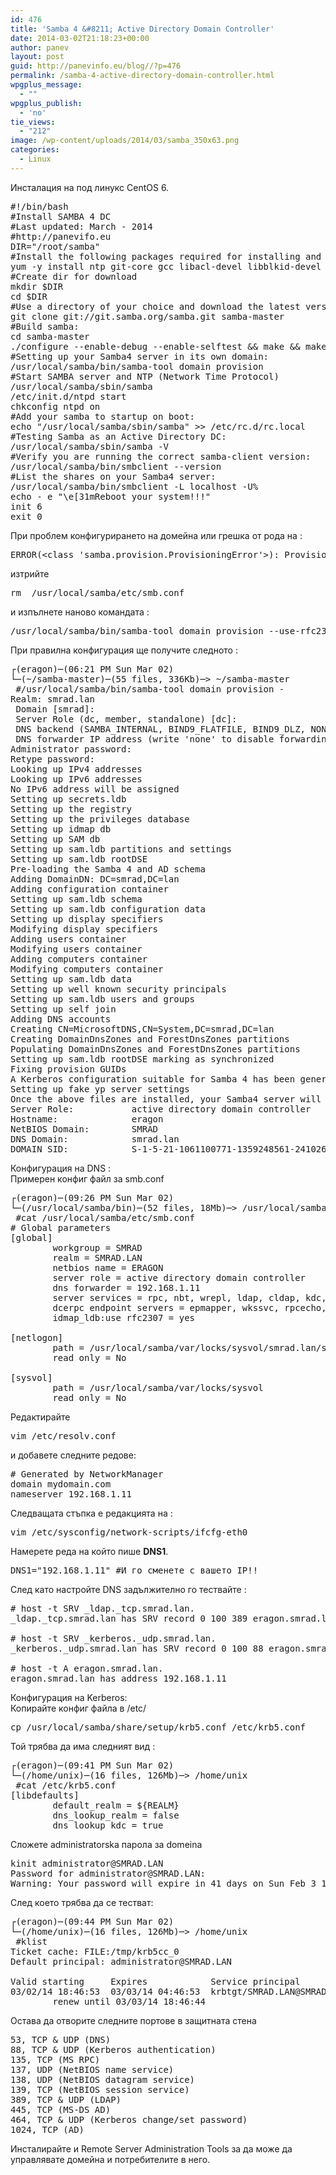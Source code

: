 ```yaml
---
id: 476
title: 'Samba 4 &#8211; Active Directory Domain Controller'
date: 2014-03-02T21:18:23+00:00
author: panev
layout: post
guid: http://panevinfo.eu/blog//?p=476
permalink: /samba-4-active-directory-domain-controller.html
wpgplus_message:
  - ""
wpgplus_publish:
  - 'no'
tie_views:
  - "212"
image: /wp-content/uploads/2014/03/samba_350x63.png
categories:
  - Linux
---
```

Инсталация на [](https://www.samba.org/ "samba ") под линукс CentOS 6.

<pre>#!/bin/bash
#Install SAMBA 4 DC
#Last updated: March - 2014
#http://panevifo.eu
DIR="/root/samba"
#Install the following packages required for installing and building Samba4:
yum -y install ntp git-core gcc libacl-devel libblkid-devel gnutls-devel readline-devel python-devel gdb pkgconfig krb5-workstation zlib-devel setroubleshoot-server libaio-devel setroubleshoot-plugins policycoreutils-python libsemanage-python setools-libs-python setools-libs popt-devel libpcap-devel sqlite-devel libidn-devel libxml2-devel libacl-devel libsepol-devel libattr-devel keyutils-libs-devel cyrus-sasl-devel cups-devel bind-utils
#Create dir for download
mkdir $DIR
cd $DIR
#Use a directory of your choice and download the latest version of samba from git:
git clone git://git.samba.org/samba.git samba-master
#Build samba:
cd samba-master
./configure --enable-debug --enable-selftest && make && make install
#Setting up your Samba4 server in its own domain:
/usr/local/samba/bin/samba-tool domain provision
#Start SAMBA server and NTP (Network Time Protocol)
/usr/local/samba/sbin/samba
/etc/init.d/ntpd start
chkconfig ntpd on
#Add your samba to startup on boot:
echo "/usr/local/samba/sbin/samba" >> /etc/rc.d/rc.local
#Testing Samba as an Active Directory DC:
/usr/local/samba/sbin/samba -V
#Verify you are running the correct samba-client version:
/usr/local/samba/bin/smbclient --version
#List the shares on your Samba4 server:
/usr/local/samba/bin/smbclient -L localhost -U%
echo - e "\e[31mReboot your system!!!"
init 6
exit 0
</pre>

При проблем конфигурирането на домейна или грешка от рода на :

<pre>ERROR(&lt;class 'samba.provision.ProvisioningError'>): Provision failed - ProvisioningError: Your filesystem or build does not support posix ACLs, which s3fs requires.  Try the mounting the filesystem with the 'acl' option.</pre>

изтрийте 

<pre>rm  /usr/local/samba/etc/smb.conf</pre>

и изпълнете наново командата :

<pre>/usr/local/samba/bin/samba-tool domain provision --use-rfc2307 --interactive --use-ntvfs</pre>

При правилна конфигурация ще получите следното :

<pre>┌(eragon)─(06:21 PM Sun Mar 02)
└─(~/samba-master)─(55 files, 336Kb)─> ~/samba-master
 #/usr/local/samba/bin/samba-tool domain provision -
Realm: smrad.lan
 Domain [smrad]:
 Server Role (dc, member, standalone) [dc]:
 DNS backend (SAMBA_INTERNAL, BIND9_FLATFILE, BIND9_DLZ, NONE) [SAMBA_INTERNAL]:
 DNS forwarder IP address (write 'none' to disable forwarding) [192.168.1.11]:
Administrator password:
Retype password:
Looking up IPv4 addresses
Looking up IPv6 addresses
No IPv6 address will be assigned
Setting up secrets.ldb
Setting up the registry
Setting up the privileges database
Setting up idmap db
Setting up SAM db
Setting up sam.ldb partitions and settings
Setting up sam.ldb rootDSE
Pre-loading the Samba 4 and AD schema
Adding DomainDN: DC=smrad,DC=lan
Adding configuration container
Setting up sam.ldb schema
Setting up sam.ldb configuration data
Setting up display specifiers
Modifying display specifiers
Adding users container
Modifying users container
Adding computers container
Modifying computers container
Setting up sam.ldb data
Setting up well known security principals
Setting up sam.ldb users and groups
Setting up self join
Adding DNS accounts
Creating CN=MicrosoftDNS,CN=System,DC=smrad,DC=lan
Creating DomainDnsZones and ForestDnsZones partitions
Populating DomainDnsZones and ForestDnsZones partitions
Setting up sam.ldb rootDSE marking as synchronized
Fixing provision GUIDs
A Kerberos configuration suitable for Samba 4 has been generated at /usr/local/samba/private/krb5.conf
Setting up fake yp server settings
Once the above files are installed, your Samba4 server will be ready to use
Server Role:           active directory domain controller
Hostname:              eragon
NetBIOS Domain:        SMRAD
DNS Domain:            smrad.lan
DOMAIN SID:            S-1-5-21-1061100771-1359248561-2410260555
</pre>

Конфигурация на DNS :  
Примерен конфиг файл за smb.conf

<pre>┌(eragon)─(09:26 PM Sun Mar 02)
└─(/usr/local/samba/bin)─(52 files, 18Mb)─> /usr/local/samba/bin
 #cat /usr/local/samba/etc/smb.conf
# Global parameters
[global]
        workgroup = SMRAD
        realm = SMRAD.LAN
        netbios name = ERAGON
        server role = active directory domain controller
        dns forwarder = 192.168.1.11
        server services = rpc, nbt, wrepl, ldap, cldap, kdc, drepl, winbind, ntp_signd, kcc, dnsupdate, dns, smb
        dcerpc endpoint servers = epmapper, wkssvc, rpcecho, samr, netlogon, lsarpc, spoolss, drsuapi, dssetup, unixinfo, browser, eventlog6, backupkey, dnsserver, winreg, srvsvc
        idmap_ldb:use rfc2307 = yes

[netlogon]
        path = /usr/local/samba/var/locks/sysvol/smrad.lan/scripts
        read only = No

[sysvol]
        path = /usr/local/samba/var/locks/sysvol
        read only = No
</pre>

Редактирайте 

<pre>vim /etc/resolv.conf</pre>

и добавете следните редове:

<pre># Generated by NetworkManager
domain mydomain.com
nameserver 192.168.1.11
</pre>

Следващата стъпка е редакцията на :

<pre>vim /etc/sysconfig/network-scripts/ifcfg-eth0
</pre>

Намерете реда на който пише **DNS1**.

<pre>DNS1="192.168.1.11" #И го сменете с вашето IP!!
</pre>

След като настройте DNS задължително го тествайте :

<pre># host -t SRV _ldap._tcp.smrad.lan.
_ldap._tcp.smrad.lan has SRV record 0 100 389 eragon.smrad.lan.

# host -t SRV _kerberos._udp.smrad.lan.
_kerberos._udp.smrad.lan has SRV record 0 100 88 eragon.smrad.lan.

# host -t A eragon.smrad.lan.
eragon.smrad.lan has address 192.168.1.11
</pre>

Конфигурация на Kerberos:  
Копирайте конфиг файла в /etc/

<pre>cp /usr/local/samba/share/setup/krb5.conf /etc/krb5.conf
</pre>

Той трябва да има следният вид :

<pre>┌(eragon)─(09:41 PM Sun Mar 02)
└─(/home/unix)─(16 files, 126Mb)─> /home/unix
 #cat /etc/krb5.conf
[libdefaults]
        default_realm = ${REALM}
        dns_lookup_realm = false
        dns_lookup_kdc = true
</pre>

Сложете administratorska парола за domeina

<pre>kinit administrator@SMRAD.LAN
Password for administrator@SMRAD.LAN:
Warning: Your password will expire in 41 days on Sun Feb 3 14:21:51 2013
</pre>

След което трябва да се тестват:

<pre>┌(eragon)─(09:44 PM Sun Mar 02)
└─(/home/unix)─(16 files, 126Mb)─> /home/unix
 #klist
Ticket cache: FILE:/tmp/krb5cc_0
Default principal: administrator@SMRAD.LAN

Valid starting     Expires            Service principal
03/02/14 18:46:53  03/03/14 04:46:53  krbtgt/SMRAD.LAN@SMRAD.LAN
        renew until 03/03/14 18:46:44
</pre>

Остава да отворите следните портове в защитната стена

<pre>53, TCP & UDP (DNS)
88, TCP & UDP (Kerberos authentication)
135, TCP (MS RPC)
137, UDP (NetBIOS name service)
138, UDP (NetBIOS datagram service)
139, TCP (NetBIOS session service)
389, TCP & UDP (LDAP)
445, TCP (MS-DS AD)
464, TCP & UDP (Kerberos change/set password)
1024, TCP (AD)
</pre>

Инсталирайте и Remote Server Administration Tools за да може да управлявате домейна и потребителите в него.
